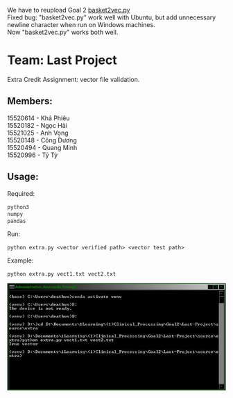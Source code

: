 We have to reupload Goal 2 [basket2vec.py](basket2vec.py)  
Fixed bug: "basket2vec.py" work well with Ubuntu, but add unnecessary newline character when run on Windows machines.  
Now "basket2vec.py" works both well.
# Team: Last Project  
Extra Credit Assignment: vector file validation.
## Members:  
15520614 - Khả Phiêu  
15520182 - Ngọc Hải  
15521025 - Anh Vọng  
15520148 - Công Dương  
15520494 - Quang Minh  
15520996 - Tỷ Tỷ
## Usage:
Required:
```
python3
numpy
pandas
```
Run:
```shell
python extra.py <vector verified path> <vector test path>
```
Example:
```shell
python extra.py vect1.txt vect2.txt
```
![demo](asset/demo_extra_clinical.JPG)
